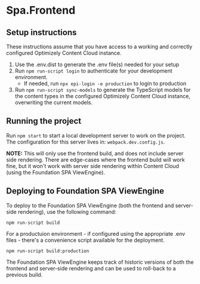 # Spa.Frontend

## Setup instructions
These instructions assume that you have access to a working and correctly configured Optimizely Content Cloud instance.

1. Use the .env.dist to generate the .env file(s) needed for your setup
2. Run ``npm run-script login`` to authenticate for your development environment. 
   - If needed, run ``npx epi-login -e production`` to login to production
3. Run ``npm run-script sync-models`` to generate the TypeScript models for the content types in the configured Optimizely Content Cloud instance, overwriting the current models.

## Running the project
Run ``npm start`` to start a local development server to work on the project. The configuration for this server lives in: ``webpack.dev.config.js``.

**NOTE:** This will only use the frontend build, and does not include server side rendering. There are edge-cases where the frontend build will work fine, but it won't work with server side rendering within Content Cloud (using the Foundation SPA ViewEngine).

## Deploying to Foundation SPA ViewEngine
To deploy to the Foundation SPA ViewEngine (both the frontend and server-side rendering), use the following command:

``npm run-script build``

For a productuion environment - if configured using the appropriate .env files - there's a convenience script available for the deployment.

``npm run-script build:production``

The Foundation SPA ViewEngine keeps track of historic versions of both the frontend and server-side rendering and can be used to roll-back to a previous build.
